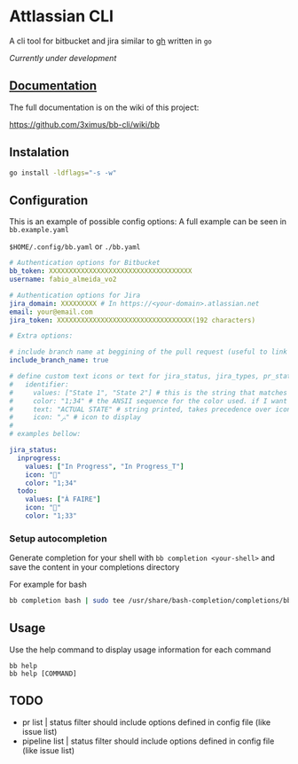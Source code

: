 # Attlassian CLI

A cli tool for bitbucket and jira similar to [gh](https://cli.github.com/) written in `go`

_Currently under development_

## [Documentation](https://github.com/3ximus/bb-cli/wiki/bb)

The full documentation is on the wiki of this project:

https://github.com/3ximus/bb-cli/wiki/bb

## Instalation

```bash
go install -ldflags="-s -w"
```

## Configuration

This is an example of possible config options:
A full example can be seen in `bb.example.yaml`

`$HOME/.config/bb.yaml` or `./bb.yaml`

```yaml
# Authentication options for Bitbucket
bb_token: XXXXXXXXXXXXXXXXXXXXXXXXXXXXXXXXXXXX
username: fabio_almeida_vo2

# Authentication options for Jira
jira_domain: XXXXXXXXX # In https://<your-domain>.atlassian.net
email: your@email.com
jira_token: XXXXXXXXXXXXXXXXXXXXXXXXXXXXXXXXXX(192 characters)

# Extra options:

# include branch name at beggining of the pull request (useful to link with jira tickets)
include_branch_name: true

# define custom text icons or text for jira_status, jira_types, pr_status or pipeline_status. The format is as follows:
#   identifier:
#     values: ["State 1", "State 2"] # this is the string that matches the state being printed
#     color: "1;34" # the ANSII sequence for the color used. if I want to remove icon 1;38;5;235;44
#     text: "ACTUAL STATE" # string printed, takes precedence over icon
#     icon: "ﲊ" # icon to display
#
# examples bellow:

jira_status:
  inprogress:
    values: ["In Progress", "In Progress_T"]
    icon: ""
    color: "1;34"
  todo:
    values: ["À FAIRE"]
    icon: ""
    color: "1;33"
```

### Setup autocompletion

Generate completion for your shell with `bb completion <your-shell>` and save the content in your completions directory

For example for bash

```bash
bb completion bash | sudo tee /usr/share/bash-completion/completions/bb.bash >/dev/null
```

## Usage

Use the help command to display usage information for each command

```
bb help
bb help [COMMAND]
```

## TODO

- pr list | status filter should include options defined in config file (like issue list)
- pipeline list | status filter should include options defined in config file (like issue list)

